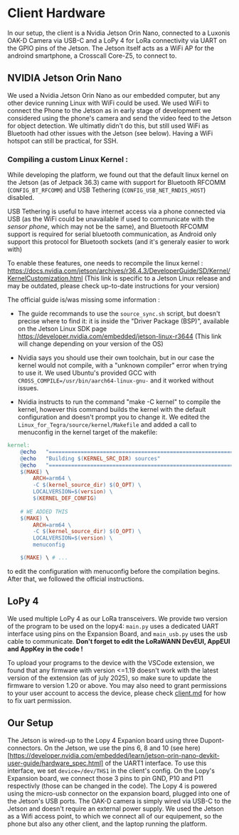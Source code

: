 # Client Hardware
In our setup, the client is a Nvidia Jetson Orin Nano, connected to a Luxonis OAK-D Camera via USB-C and a LoPy 4 for LoRa connectivity via UART on the GPIO pins of the Jetson. The Jetson itself acts as a WiFi AP for the androind smartphone, a Crosscall Core-Z5, to connect to.


## NVIDIA Jetson Orin Nano
We used a Nvidia Jetson Orin Nano as our embedded computer, but any other device running Linux with WiFi could be used. We used WiFi to connect the Phone to the Jetson as in early stage of development we considered using the phone's camera and send the video feed to the Jetson for object detection. We ultimatly didn't do this, but still used WiFi as Bluetooth had other issues with the Jetson (see below). 
Having a WiFi hotspot can still be practical, for SSH.


### Compiling a custom Linux Kernel :
While developing the platform, we found out that the default linux kernel on the Jetson (as of Jetpack 36.3) came with support for Bluetooth RFCOMM (`CONFIG_BT_RFCOMM`) and USB Tethering (`CONFIG_USB_NET_RNDIS_HOST`) disabled.

USB Tethering is useful to have internet access via a phone connected via USB (as the WiFi could be unavailable if used to communicate with the *sensor phone*, which may not be the same), and Bluetooth RFCOMM support is required for serial bluetooth communication, as Android only support this protocol for Bluetooth sockets (and it's generaly easier to work with)

To enable these features, one needs to recompile the linux kernel :
https://docs.nvidia.com/jetson/archives/r36.4.3/DeveloperGuide/SD/Kernel/KernelCustomization.html (This link is specific to a Jetson Linux release and may be outdated, please check up-to-date instructions for your version)

The official guide is/was missing some information :
- The guide recommands to use the `source_sync.sh` script, but doesn't precise where to find it: it is inside the "Driver Package (BSP)", available on the Jetson Linux SDK page https://developer.nvidia.com/embedded/jetson-linux-r3644 (This link will change depending on your version of the OS)

- Nvidia says you should use their own toolchain, but in our case the kernel would not compile, with a "unknown compiler" error when trying to use it. We used Ubuntu's provided GCC with `CROSS_COMPILE=/usr/bin/aarch64-linux-gnu-` and it worked without issues.

- Nvidia instructs to run the command "make -C kernel" to compile the kernel, however this command builds the kernel with the default configuration and doesn't prompt you to change it. We edited the `Linux_for_Tegra/source/kernel/Makefile` and added a call to menuconfig in the kernel target of the makefile:
```makefile
kernel:
	@echo   "================================================================================"
	@echo   "Building $(KERNEL_SRC_DIR) sources"
	@echo   "================================================================================"
	$(MAKE) \
		ARCH=arm64 \
		-C $(kernel_source_dir) $(O_OPT) \
		LOCALVERSION=$(version) \
		$(KERNEL_DEF_CONFIG)
    
    # WE ADDED THIS
    $(MAKE) \
        ARCH=arm64 \
        -C $(kernel_source_dir) $(O_OPT) \
        LOCALVERSION=$(version) \
        menuconfig

    $(MAKE) \ # ...
```
to edit the configuration with menuconfig before the compilation begins.
After that, we followed the official instructions.

## LoPy 4
We used multiple LoPy 4 as our LoRa transceivers.
We provide two version of the program to be used on the lopy4: `main.py` uses a dedicated UART interface using pins on the Expansion Board, and `main_usb.py` uses the usb cable to communicate.
__Don't forget to edit the LoRaWANN DevEUI, AppEUI and AppKey in the code !__

To upload your programs to the device with the VSCode extension, we found that any firmware with version <=1.19 doesn't work with the latest version of the extension (as of july 2025), so make sure to update the firmware to version 1.20 or above. 
You may also need to grant permissions to your user account to access the device, please check [client.md](client.md#fixing-permission-issues) for how to fix uart permission.

## Our Setup
The Jetson is wired-up to the Lopy 4 Expanion board using three Dupont-connectors. On the Jetson, we use the pins 6, 8 and 10 (see here)[https://developer.nvidia.com/embedded/learn/jetson-orin-nano-devkit-user-guide/hardware_spec.html] of the UART1 interface. To use this interface, we set `device=/dev/THS1` in the client's config. On the Lopy's Expansion board, we connect those 3 pins to pin GND, P10 and P11 respectivly (those can be changed in the code).
The Lopy 4 is powered using the micro-usb connector on the expansion board, plugged into one of the Jetson's USB ports.
The OAK-D camera is simply wired via USB-C to the Jetson and doesn't require an external power supply.
We used the Jetson as a Wifi access point, to which we connect all of our equipement, so the phone but also any other client, and the laptop running the platform.